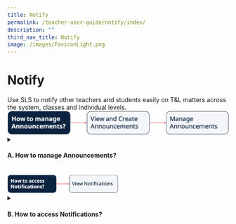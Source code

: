 ```yaml
---
title: Notify
permalink: /teacher-user-guide/notify/index/
description: ""
third_nav_title: Notify
image: /images/FaviconLight.png
---
```

<h1>Notify</h1>
Use SLS to notify other teachers and students easily on T&amp;L matters across the system, classes and individual levels.
<img alt="Flow Notify" src="/images/2Teacher/Flow-Notify.png">
<details>
<summary><h4>A. How to manage Announcements?</h4></summary>
<ul>
<li><a href="/teacher-user-guide/notify/view-and-create-announcements" target="_blank">(A1) View and Create Announcements (Enhanced)</a></li>
<li><a target="_blank" href="/teacher-user-guide/notify/manage-announcements/">(A2) Manage Announcements</a></li>
</ul>																																			
</details>
<br>
<img style="width: 50%;" alt="Flow Notify" src="/images/2Teacher/Flow-Notify2.png">
<details>
<summary><h4>B. How to access Notifications?</h4></summary>
<ul>
<li><a target="_blank" href="/teacher-user-guide/notify/about-notifications/">About Notifications (New)</a></li>
<li><a target="_blank" href="/teacher-user-guide/notify/view-notifications/">(B1,i) View Notifications (New)</a></li>
</ul>
</details>